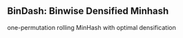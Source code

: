 ## BinDash: Binwise Densified Minhash

one-permutation rolling MinHash with optimal densification


